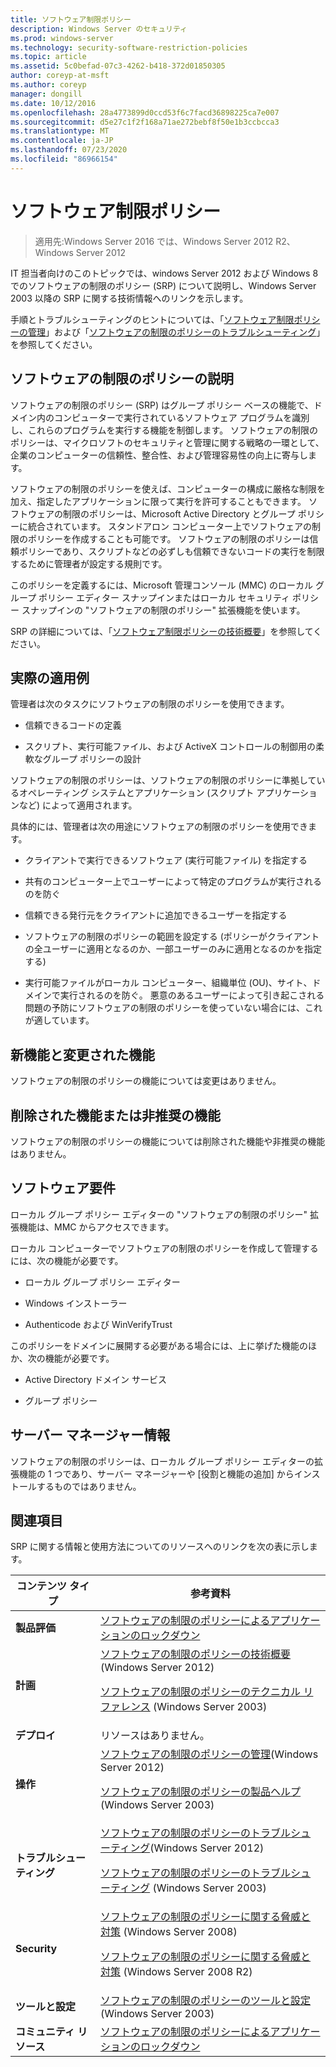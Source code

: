 ```yaml
---
title: ソフトウェア制限ポリシー
description: Windows Server のセキュリティ
ms.prod: windows-server
ms.technology: security-software-restriction-policies
ms.topic: article
ms.assetid: 5c0befad-07c3-4262-b418-372d01850305
author: coreyp-at-msft
ms.author: coreyp
manager: dongill
ms.date: 10/12/2016
ms.openlocfilehash: 28a4773899d0ccd53f6c7facd36898225ca7e007
ms.sourcegitcommit: d5e27c1f2f168a71ae272bebf8f50e1b3ccbcca3
ms.translationtype: MT
ms.contentlocale: ja-JP
ms.lasthandoff: 07/23/2020
ms.locfileid: "86966154"
---
```

# <a name="software-restriction-policies"></a>ソフトウェア制限ポリシー

>適用先:Windows Server 2016 では、Windows Server 2012 R2、Windows Server 2012

IT 担当者向けのこのトピックでは、windows Server 2012 および Windows 8 でのソフトウェアの制限のポリシー (SRP) について説明し、Windows Server 2003 以降の SRP に関する技術情報へのリンクを示します。

手順とトラブルシューティングのヒントについては、「[ソフトウェア制限ポリシーの管理](administer-software-restriction-policies.md)」および「[ソフトウェアの制限のポリシーのトラブルシューティング](troubleshoot-software-restriction-policies.md)」を参照してください。

## <a name="software-restriction-policies-description"></a><a name="BKMK_OVER"></a>ソフトウェアの制限のポリシーの説明
ソフトウェアの制限のポリシー (SRP) はグループ ポリシー ベースの機能で、ドメイン内のコンピューターで実行されているソフトウェア プログラムを識別し、これらのプログラムを実行する機能を制御します。 ソフトウェアの制限のポリシーは、マイクロソフトのセキュリティと管理に関する戦略の一環として、企業のコンピューターの信頼性、整合性、および管理容易性の向上に寄与します。

ソフトウェアの制限のポリシーを使えば、コンピューターの構成に厳格な制限を加え、指定したアプリケーションに限って実行を許可することもできます。 ソフトウェアの制限のポリシーは、Microsoft Active Directory とグループ ポリシーに統合されています。 スタンドアロン コンピューター上でソフトウェアの制限のポリシーを作成することも可能です。 ソフトウェアの制限のポリシーは信頼ポリシーであり、スクリプトなどの必ずしも信頼できないコードの実行を制限するために管理者が設定する規則です。

このポリシーを定義するには、Microsoft 管理コンソール (MMC) のローカル グループ ポリシー エディター スナップインまたはローカル セキュリティ ポリシー スナップインの "ソフトウェアの制限のポリシー" 拡張機能を使います。

SRP の詳細については、「[ソフトウェア制限ポリシーの技術概要](software-restriction-policies-technical-overview.md)」を参照してください。

## <a name="practical-applications"></a><a name="BKMK_APP"></a>実際の適用例
管理者は次のタスクにソフトウェアの制限のポリシーを使用できます。

-   信頼できるコードの定義

-   スクリプト、実行可能ファイル、および ActiveX コントロールの制御用の柔軟なグループ ポリシーの設計

ソフトウェアの制限のポリシーは、ソフトウェアの制限のポリシーに準拠しているオペレーティング システムとアプリケーション (スクリプト アプリケーションなど) によって適用されます。

具体的には、管理者は次の用途にソフトウェアの制限のポリシーを使用できます。

-   クライアントで実行できるソフトウェア (実行可能ファイル) を指定する

-   共有のコンピューター上でユーザーによって特定のプログラムが実行されるのを防ぐ

-   信頼できる発行元をクライアントに追加できるユーザーを指定する

-   ソフトウェアの制限のポリシーの範囲を設定する (ポリシーがクライアントの全ユーザーに適用となるのか、一部ユーザーのみに適用となるのかを指定する)

-   実行可能ファイルがローカル コンピューター、組織単位 (OU)、サイト、ドメインで実行されるのを防ぐ。 悪意のあるユーザーによって引き起こされる問題の予防にソフトウェアの制限のポリシーを使っていない場合には、これが適しています。

## <a name="new-and-changed-functionality"></a><a name="BKMK_NEW"></a>新機能と変更された機能
ソフトウェアの制限のポリシーの機能については変更はありません。

## <a name="removed-or-deprecated-functionality"></a><a name="BKMK_DEP"></a>削除された機能または非推奨の機能
ソフトウェアの制限のポリシーの機能については削除された機能や非推奨の機能はありません。

## <a name="software-requirements"></a><a name="BKMK_SOFT"></a>ソフトウェア要件
ローカル グループ ポリシー エディターの "ソフトウェアの制限のポリシー" 拡張機能は、MMC からアクセスできます。

ローカル コンピューターでソフトウェアの制限のポリシーを作成して管理するには、次の機能が必要です。

-   ローカル グループ ポリシー エディター

-   Windows インストーラー

-   Authenticode および WinVerifyTrust

このポリシーをドメインに展開する必要がある場合には、上に挙げた機能のほか、次の機能が必要です。

-   Active Directory ドメイン サービス

-   グループ ポリシー

## <a name="server-manager-information"></a><a name="BKMK_INSTALL"></a>サーバー マネージャー情報
ソフトウェアの制限のポリシーは、ローカル グループ ポリシー エディターの拡張機能の 1 つであり、サーバー マネージャーや [役割と機能の追加] からインストールするものではありません。

## <a name="see-also"></a><a name="BKMK_LINKS"></a>関連項目
SRP に関する情報と使用方法についてのリソースへのリンクを次の表に示します。

|コンテンツ タイプ|参考資料|
|--------|-------|
|**製品評価**|[ソフトウェアの制限のポリシーによるアプリケーションのロックダウン](/previous-versions/technet-magazine/cc510322(v=msdn.10)?pr=blog)|
|**計画**|[ソフトウェアの制限のポリシーの技術概要](software-restriction-policies-technical-overview.md)(Windows Server 2012)<p>[ソフトウェアの制限のポリシーのテクニカル リファレンス](/previous-versions/windows/it-pro/windows-server-2003/cc728085(v=ws.10)) (Windows Server 2003)|
|**デプロイ**|リソースはありません。|
|**操作**|[ソフトウェアの制限のポリシーの管理](administer-software-restriction-policies.md)(Windows Server 2012)<p>[ソフトウェアの制限のポリシーの製品ヘルプ](/previous-versions/windows/it-pro/windows-server-2003/cc779607(v=ws.10))(Windows Server 2003)|
|**トラブルシューティング**|[ソフトウェアの制限のポリシーのトラブルシューティング](troubleshoot-software-restriction-policies.md)(Windows Server 2012)<p>[ソフトウェアの制限のポリシーのトラブルシューティング](/previous-versions/windows/it-pro/windows-server-2003/cc737011(v=ws.10)) (Windows Server 2003)|
|**Security**|[ソフトウェアの制限のポリシーに関する脅威と対策](/previous-versions/windows/it-pro/windows-server-2008-R2-and-2008/dd349795(v=ws.10)) (Windows Server 2008)<p>[ソフトウェアの制限のポリシーに関する脅威と対策](/previous-versions/windows/it-pro/windows-server-2008-R2-and-2008/hh125926(v=ws.10)) (Windows Server 2008 R2)|
|**ツールと設定**|[ソフトウェアの制限のポリシーのツールと設定](/previous-versions/windows/it-pro/windows-server-2003/cc782454(v=ws.10))(Windows Server 2003)|
|**コミュニティ リソース**|[ソフトウェアの制限のポリシーによるアプリケーションのロックダウン](/previous-versions/technet-magazine/cc510322(v=msdn.10)?pr=blog)|
